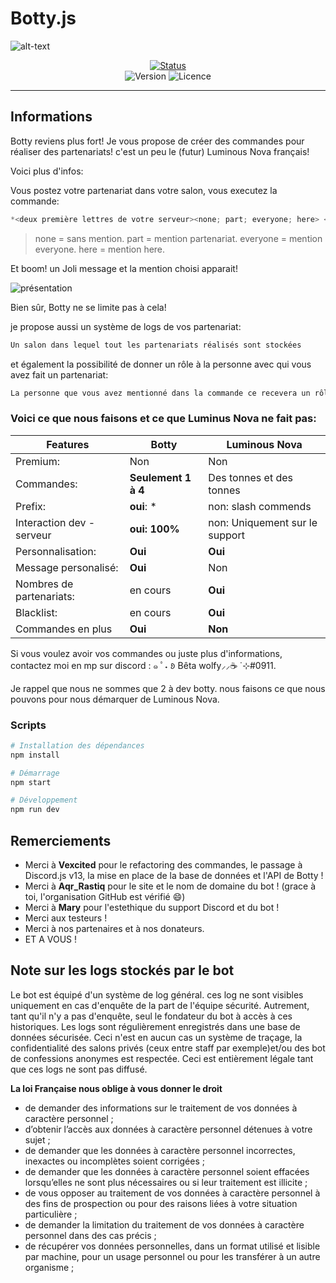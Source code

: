 # Botty.js

![alt-text](https://i.imgur.com/ZC3BRHr.png)

<p align="center">
<a href="https://bottybot.statuspage.io">
<img alt="Status" src="https://img.shields.io/badge/dynamic/json?color=c36666&label=Status&query=%24.status.description&url=https%3A%2F%2F7dlbrn7w2vm1.statuspage.io%2Fapi%2Fv2%2Fstatus.json&style=for-the-badge" />
</a> <br />
<img alt="Version" src="https://img.shields.io/github/package-json/v/betawolfy/botty.js.svg?style=flat-square&label=Version&color=c36666" />
<img alt="Licence" src="https://img.shields.io/github/license/betawolfy/botty.js?style=flat-square&label=Licence&color=c36666" />
</p>

<hr />

## Informations

Botty reviens plus fort! Je vous propose de créer des commandes pour réaliser des partenariats! c'est un peu le (futur) Luminous Nova français!

Voici plus d'infos:

Vous postez votre partenariat dans votre salon, vous executez la commande: 
```js
*<deux première lettres de votre serveur><none; part; everyone; here> <mention du partenaire>
```
> none = sans mention.
> part = mention partenariat.
> everyone = mention everyone.
> here = mention here.

Et boom! un Joli message et la mention choisi apparait!

![présentation](https://cdn.discordapp.com/attachments/961167942341513219/1033011015656419329/Sans_titre.gif)

Bien sûr, Botty ne se limite pas à cela! 

je propose aussi un système de logs de vos partenariat:
```js
Un salon dans lequel tout les partenariats réalisés sont stockées
```

et également la possibilité de donner un rôle à la personne avec qui vous avez fait un partenariat:
```js
La personne que vous avez mentionné dans la commande ce recevera un rôle "partenaire"
```
### Voici ce que nous faisons et ce que Luminus Nova ne fait pas:

| Features     | Botty     | Luminous Nova |
|--------------|-----------|------------|
| Premium:      | Non       | Non        |
| Commandes:    | **Seulement 1 à 4**  | Des tonnes et des tonnes     |
| Prefix:      | **oui**: *          | non: slash commends |
| Interaction dev - serveur | **oui: 100%** | non: Uniquement sur le support |
| Personnalisation: | **Oui** | **Oui** |
| Message personalisé: | **Oui** | Non |
| Nombres de partenariats: | en cours | **Oui** |
| Blacklist: | en cours | **Oui** |
| Commandes en plus | **Oui** | **Non** |



Si vous voulez avoir vos commandes ou juste plus d'informations, contactez moi en mp sur discord : ๑ ﾟ˖ 𑄻 Bêta wolfy⸝⸝☕ ̇ ⊹#0911.

Je rappel que nous ne sommes que 2 à dev botty. nous faisons ce que nous pouvons pour nous démarquer de Luminous Nova. 

### Scripts

```bash
# Installation des dépendances
npm install

# Démarrage
npm start

# Développement
npm run dev
```

## Remerciements 

- Merci à **Vexcited** pour le refactoring des commandes, le passage à Discord.js v13, la mise en place de la base de données et l'API de Botty !
- Merci à **Aqr_Rastiq** pour le site et le nom de domaine du bot ! (grace à toi, l'organisation GitHub est vérifié :smile:)
- Merci à **Mary** pour l'estethique du support Discord et du bot !
- Merci aux testeurs !
- Merci à nos partenaires et à nos donateurs.
- ET A VOUS !

## Note sur les logs stockés par le bot

Le bot est équipé d'un système de log général. ces log ne sont visibles uniquement en cas d'enquête de la part de l'équipe sécurité. Autrement, tant qu'il n'y a pas d'enquête, seul le fondateur du bot à accès à ces historiques. Les logs sont régulièrement enregistrés dans une base de données sécurisée. Ceci n'est en aucun cas un système de traçage, la confidentialité des salons privés (ceux entre staff par exemple)et/ou des bot de confessions anonymes est respectée. Ceci est entièrement légale tant que ces logs ne sont pas diffusé. 


**La loi Française nous oblige à vous donner le droit**
- de demander des informations sur le traitement de vos données à caractère personnel ;
- d’obtenir l’accès aux données à caractère personnel détenues à votre sujet ;
- de demander que les données à caractère personnel incorrectes, inexactes ou incomplètes soient corrigées ;
- de demander que les données à caractère personnel soient effacées lorsqu’elles ne sont plus nécessaires ou si leur traitement est illicite ;
- de vous opposer au traitement de vos données à caractère personnel à des fins de prospection ou pour des raisons liées à votre situation particulière ;
- de demander la limitation du traitement de vos données à caractère personnel dans des cas précis ;
- de récupérer vos données personnelles, dans un format utilisé et lisible par machine, pour un usage personnel ou pour les transférer à un autre organisme ;

